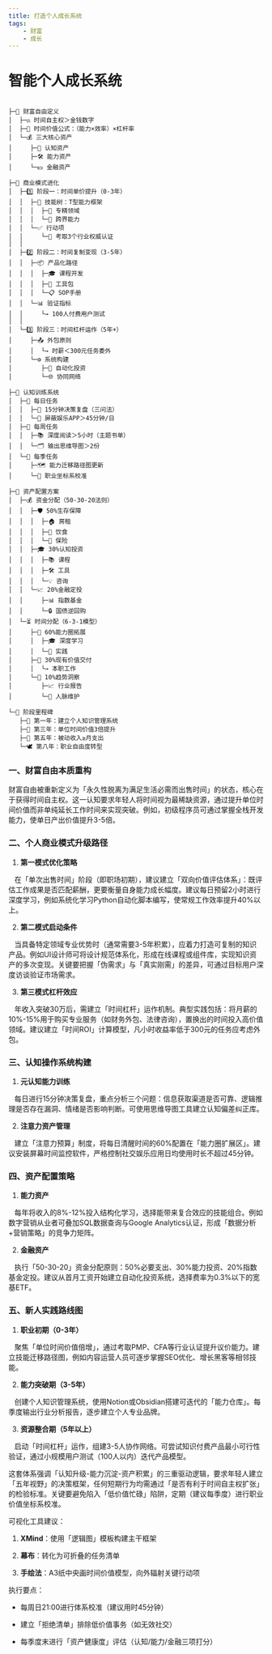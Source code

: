 ```yaml
---
title: 打造个人成长系统
tags: 
    - 财富
    - 成长
---
```



# 智能个人成长系统
```

├─📌 财富自由定义
│  ├─⚖️ 时间自主权＞金钱数字
│  ├─🧮 时间价值公式：（能力×效率）×杠杆率
│  └─💰 三大核心资产
│     ├─🧠 认知资产
│     ├─🛠️ 能力资产
│     └─💵 金融资产

├─🚀 商业模式进化
│  ├─1️⃣ 阶段一：时间单价提升（0-3年）
│  │  ├─🌳 技能树：T型能力框架
│  │  │  ├─🎯 专精领域
│  │  │  └─🔀 跨界能力
│  │  └─✅ 行动项
│  │     └─🏅 考取3个行业权威认证
│  │
│  ├─2️⃣ 阶段二：时间复制变现（3-5年）
│  │  ├─📦 产品化路径
│  │  │  ├─🎓 课程开发
│  │  │  ├─🧰 工具包
│  │  │  └─📋 SOP手册
│  │  └─📊 验证指标
│  │     └→ 100人付费用户测试
│  │
│  └─3️⃣ 阶段三：时间杠杆运作（5年+）
│     ├─📤 外包原则
│     │  └→ 时薪＜300元任务委外
│     └─⚙️ 系统构建
│        ├─🤖 自动化投资
│        └─🌐 协同网络

├─🧠 认知训练系统
│  ├─📅 每日任务
│  │  ├─🔄 15分钟决策复盘（三问法）
│  │  └─🚫 屏蔽娱乐APP＞45分钟/日
│  ├─📆 每周任务
│  │  ├─📚 深度阅读＞5小时（主题书单）
│  │  └─🗂️ 输出思维导图＞2份
│  └─📌 每季任务
│     ├─🗺️ 能力迁移路径图更新
│     └─🎯 职业坐标系校准

├─💼 资产配置方案
│  ├─💰 资金分配（50-30-20法则）
│  │  ├─🛡️ 50%生存保障
│  │  │  ├─🏠 房租
│  │  │  ├─🍱 饮食
│  │  │  └─🏥 保险
│  │  ├─🎓 30%认知投资
│  │  │  ├─📚 课程
│  │  │  ├─🛠️ 工具
│  │  │  └─💡 咨询
│  │  └─📈 20%金融定投
│  │     ├─📊 指数基金
│  │     └─🔒 国债逆回购
│  └─⏳ 时间分配（6-3-1模型）
│     ├─🌱 60%能力圈拓展
│     │  ├─🎓 深度学习
│     │  └─🔨 实践
│     ├─💼 30%现有价值交付
│     │  └→ 本职工作
│     └─🔭 10%趋势洞察
│        ├─📈 行业报告
│        └─🤝 人脉维护

└─🏁 阶段里程碑
   ├─🚩 第一年：建立个人知识管理系统
   ├─🎯 第三年：单位时间价值3倍提升
   ├─💸 第五年：被动收入≥月支出
   └─🕊️ 第八年：职业自由度转型

```


### 一、财富自由本质重构

财富自由被重新定义为「永久性脱离为满足生活必需而出售时间」的状态，核心在于获得时间自主权。这一认知要求年轻人将时间视为最稀缺资源，通过提升单位时间价值而非单纯延长工作时间来实现突破。例如，初级程序员可通过掌握全栈开发能力，使单日产出价值提升3-5倍。
  

### 二、个人商业模式升级路径

1. **第一模式优化策略**  

   在「单次出售时间」阶段（即职场初期），建议建立「双向价值评估体系」：既评估工作成果是否匹配薪酬，更要衡量自身能力成长幅度。建议每日预留2小时进行深度学习，例如系统化学习Python自动化脚本编写，使常规工作效率提升40%以上。


2. **第二模式启动条件**  

   当具备特定领域专业优势时（通常需要3-5年积累），应着力打造可复制的知识产品。例如UI设计师可将设计规范体系化，形成在线课程或组件库，实现知识资产的多次变现。关键要把握「伪需求」与「真实刚需」的差异，可通过目标用户深度访谈验证市场需求。


3. **第三模式杠杆效应**  

   年收入突破30万后，需建立「时间杠杆」运作机制。典型实践包括：将月薪的10%-15%用于购买专业服务（如财务外包、法律咨询），置换出的时间投入高价值领域。建议建立「时间ROI」计算模型，凡小时收益率低于300元的任务应考虑外包。


### 三、认知操作系统构建

1. **元认知能力训练**  

   每日进行15分钟决策复盘，重点分析三个问题：信息获取渠道是否可靠、逻辑推理是否存在漏洞、情绪是否影响判断。可使用思维导图工具建立认知偏差纠正库。


2. **注意力资产管理**  

   建立「注意力预算」制度，将每日清醒时间的60%配置在「能力圈扩展区」。建议安装屏幕时间监控软件，严格控制社交娱乐应用日均使用时长不超过45分钟。


### 四、资产配置策略

1. **能力资产**  

   每年将收入的8%-12%投入结构化学习，选择能带来复合效应的技能组合。例如数字营销从业者可叠加SQL数据查询与Google Analytics认证，形成「数据分析+营销策略」的竞争力矩阵。
  

2. **金融资产**  

   执行「50-30-20」资金分配原则：50%必要支出、30%能力投资、20%指数基金定投。建议从首月工资开始建立自动化投资系统，选择费率为0.3%以下的宽基ETF。


### 五、新人实践路线图

1. **职业初期（0-3年）**  

   聚焦「单位时间价值倍增」，通过考取PMP、CFA等行业认证提升议价能力。建立技能迁移路径图，例如内容运营人员可逐步掌握SEO优化、增长黑客等相邻技能。


2. **能力突破期（3-5年）**  

   创建个人知识管理系统，使用Notion或Obsidian搭建可迭代的「能力仓库」。每季度输出行业分析报告，逐步建立个人专业品牌。


3. **资源整合期（5年以上）**  

   启动「时间杠杆」运作，组建3-5人协作网络。可尝试知识付费产品最小可行性验证，通过小规模用户测试（100人以内）迭代产品模型。


这套体系强调「认知升级-能力沉淀-资产积累」的三重驱动逻辑，要求年轻人建立「五年视野」的决策框架，任何短期行为均需通过「是否有利于时间自主权扩张」的检验标准。关键要避免陷入「低价值忙碌」陷阱，定期（建议每季度）进行职业价值坐标系校准。



可视化工具建议：

1. **XMind**：使用「逻辑图」模板构建主干框架

2. **幕布**：转化为可折叠的任务清单

3. **手绘法**：A3纸中央画时间价值模型，向外辐射关键行动项


执行要点：  

- 每周日21:00进行体系校准（建议用时45分钟）  

- 建立「拒绝清单」排除低价值事务（如无效社交）  

- 每季度末进行「资产健康度」评估（认知/能力/金融三项打分）

  